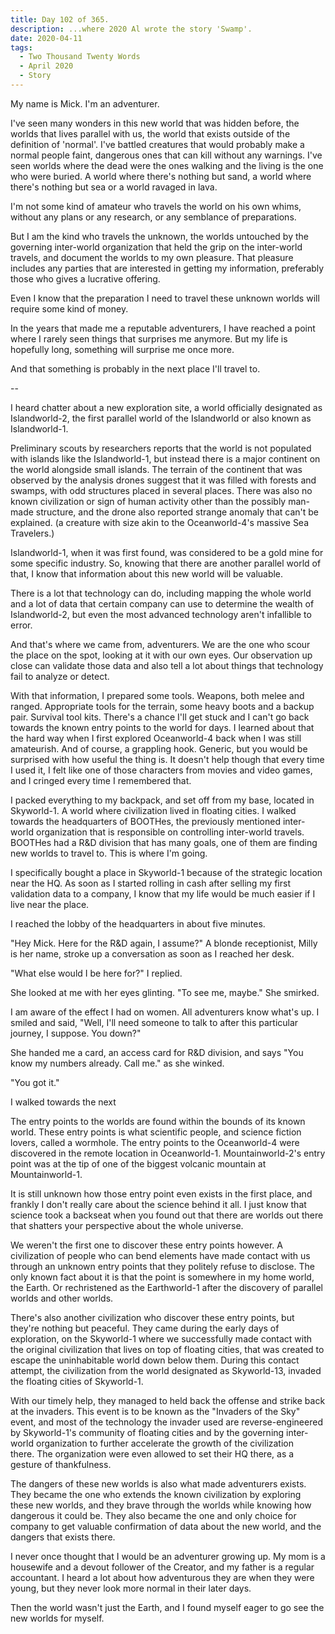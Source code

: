 ```yaml
---
title: Day 102 of 365.
description: ...where 2020 Al wrote the story 'Swamp'.
date: 2020-04-11
tags:
  - Two Thousand Twenty Words
  - April 2020
  - Story
---
```


My name is Mick. I'm an adventurer.

I've seen many wonders in this new world that was hidden before, the worlds that lives parallel with us, the world that exists outside of the definition of 'normal'. I've battled creatures that would probably make a normal people faint, dangerous ones that can kill without any warnings. I've seen worlds where the dead were the ones walking and the living is the one who were buried. A world where there's nothing but sand, a world where there's nothing but sea or a world ravaged in lava.

I'm not some kind of amateur who travels the world on his own whims, without any plans or any research, or any semblance of preparations.

But I am the kind who travels the unknown, the worlds untouched by the governing inter-world organization that held the grip on the inter-world travels, and document the worlds to my own pleasure. That pleasure includes any parties that are interested in getting my information, preferably those who gives a lucrative offering.

Even I know that the preparation I need to travel these unknown worlds will require some kind of money.

In the years that made me a reputable adventurers, I have reached a point where I rarely seen things that surprises me anymore. But my life is hopefully long, something will surprise me once more.

And that something is probably in the next place I'll travel to.

--

I heard chatter about a new exploration site, a world officially designated as Islandworld-2, the first parallel world of the Islandworld or also known as Islandworld-1. 

Preliminary scouts by researchers reports that the world is not populated with islands like the Islandworld-1, but instead there is a major continent on the world alongside small islands. The terrain of the continent that was observed by the analysis drones suggest that it was filled with forests and swamps, with odd structures placed in several places. There was also no known civilization or sign of human activity other than the possibly man-made structure, and the drone also reported strange anomaly that can't be explained. (a creature with size akin to the Oceanworld-4's massive Sea Travelers.)

Islandworld-1, when it was first found, was considered to be a gold mine for some specific industry. So, knowing that there are another parallel world of that, I know that information about this new world will be valuable.

There is a lot that technology can do, including mapping the whole world and a lot of data that certain company can use to determine the wealth of Islandworld-2, but even the most advanced technology aren't infallible to error. 

And that's where we came from, adventurers. We are the one who scour the place on the spot, looking at it with our own eyes. Our observation up close can validate those data and also tell a lot about things that technology fail to analyze or detect.

With that information, I prepared some tools. Weapons, both melee and ranged. Appropriate tools for the terrain, some heavy boots and a backup pair. Survival tool kits. There's a chance I'll get stuck and I can't go back towards the known entry points to the world for days. I learned about that the hard way when I first explored Oceanworld-4 back when I was still amateurish. And of course, a grappling hook. Generic, but you would be surprised with how useful the thing is. It doesn't help though that every time I used it, I felt like one of those characters from movies and video games, and I cringed every time I remembered that.

I packed everything to my backpack, and set off from my base, located in Skyworld-1. A world where civilization lived in floating cities. I walked towards the headquarters of BOOTHes, the previously mentioned inter-world organization that is responsible on controlling inter-world travels. BOOTHes had a R&D division that has many goals, one of them are finding new worlds to travel to. This is where I'm going.

I specifically bought a place in Skyworld-1 because of the strategic location near the HQ. As soon as I started rolling in cash after selling my first validation data to a company, I know that my life would be much easier if I live near the place.

I reached the lobby of the headquarters in about five minutes.

"Hey Mick. Here for the R&D again, I assume?" A blonde receptionist, Milly is her name, stroke up a conversation as soon as I reached her desk.

"What else would I be here for?" I replied.

She looked at me with her eyes glinting. "To see me, maybe." She smirked.

I am aware of the effect I had on women. All adventurers know what's up. I smiled and said, "Well, I'll need someone to talk to after this particular journey, I suppose. You down?"

She handed me a card, an access card for R&D division, and says "You know my numbers already. Call me." as she winked.

"You got it."

I walked towards the next


The entry points to the worlds are found within the bounds of its known world. These entry points is what scientific people, and science fiction lovers, called a wormhole.  The entry points to the Oceanworld-4 were discovered in the remote location in Oceanworld-1. Mountainworld-2's entry point was at the tip of one of the biggest volcanic mountain at Mountainworld-1.

It is still unknown how those entry point even exists in the first place, and frankly I don't really care about the science behind it all. I just know that science took a backseat when you found out that there are worlds out there that shatters your perspective about the whole universe.

We weren't the first one to discover these entry points however. A civilization of people who can bend elements have made contact with us through an unknown entry points that they politely refuse to disclose. The only known fact about it is that the point is somewhere in my home world, the Earth. Or rechristened as the Earthworld-1 after the discovery of parallel worlds and other worlds.

There's also another civilization who discover these entry points, but they're nothing but peaceful. They came during the early days of exploration, on the Skyworld-1 where we successfully made contact with the original civilization that lives on top of floating cities, that was created to escape the uninhabitable world down below them. During this contact attempt, the civilization from the world designated as Skyworld-13, invaded the floating cities of Skyworld-1. 

With our timely help, they managed to held back the offense and strike back at the invaders. This event is to be known as the "Invaders of the Sky" event, and most of the technology the invader used are reverse-engineered by Skyworld-1's community of floating cities and by the governing inter-world organization to further accelerate the growth of the civilization there. The organization were even allowed to set their HQ there, as a gesture of thankfulness.

The dangers of these new worlds is also what made adventurers exists. They became the one who extends the known civilization by exploring these new worlds, and they brave through the worlds while knowing how dangerous it could be. They also became the one and only choice for company to get valuable confirmation of data about the new world, and the dangers that exists there. 

I never once thought that I would be an adventurer growing up. My mom is a housewife and a devout follower of the Creator, and my father is a regular accountant. I heard a lot about how adventurous they are when they were young, but they never look more normal in their later days. 

Then the world wasn't just the Earth, and I found myself eager to go see the new worlds for myself. 
